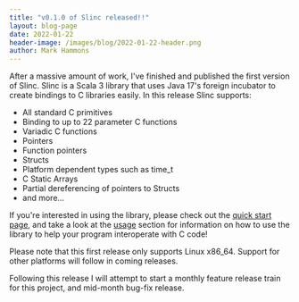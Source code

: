 ```yaml
---
title: "v0.1.0 of Slinc released!!"
layout: blog-page
date: 2022-01-22
header-image: /images/blog/2022-01-22-header.png
author: Mark Hammons
---
```


After a massive amount of work, I've finished and published the first version of Slinc. Slinc is a Scala 3 library that uses Java 17's foreign incubator to create bindings to C libraries easily. In
this release Slinc supports:

* All standard C primitives
* Binding to up to 22 parameter C functions
* Variadic C functions
* Pointers
* Function pointers
* Structs
* Platform dependent types such as time_t
* C Static Arrays
* Partial dereferencing of pointers to Structs
* and more...

If you're interested in using the library, please check out the [quick start page](/index.md), and take a look at the [usage](/docs/usage/index.md) section for information on how to use the library to help your program interoperate with C code!

Please note that this first release only supports Linux x86_64. Support for other platforms will follow in coming releases.

Following this release I will attempt to start a monthly feature release train for this project, and mid-month bug-fix release. 